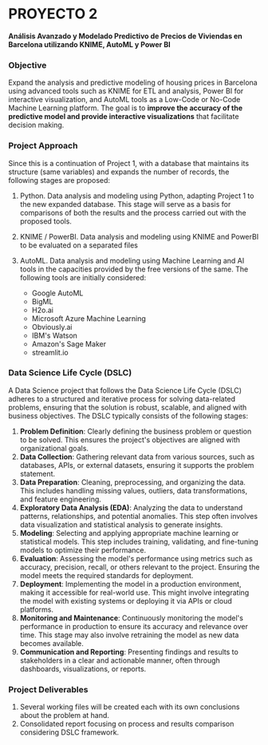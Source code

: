 # PROYECTO 2
**Análisis Avanzado y Modelado Predictivo de Precios de Viviendas en Barcelona utilizando KNIME, AutoML y Power BI**

### Objective
Expand the analysis and predictive modeling of housing prices in Barcelona using advanced tools such as KNIME for ETL and analysis, Power BI for interactive visualization, and AutoML tools as a Low-Code or No-Code Machine Learning platform. The goal is to **improve the accuracy of the predictive model and provide interactive visualizations** that facilitate decision making.

### Project Approach
Since this is a continuation of Project 1, with a database that maintains its structure (same variables) and expands the number of records, the following stages are proposed:

1. Python. Data analysis and modeling using Python, adapting Project 1 to the new expanded database. This stage will serve as a basis for comparisons of both the results and the process carried out with the proposed tools. 

2. KNIME / PowerBI. Data analysis and modeling using KNIME and PowerBI to be evaluated on a separated files

3. AutoML. Data analysis and modeling using Machine Learning and AI tools in the capacities provided by the free versions of the same. The following tools are initially considered:
	- Google AutoML
	- BigML
	- H2o.ai
	- Microsoft Azure Machine Learning
	- Obviously.ai
	- IBM's Watson
	- Amazon's Sage Maker
	- streamlit.io


### Data Science Life Cycle (DSLC)
A Data Science project that follows the Data Science Life Cycle (DSLC) adheres to a structured and iterative process for solving data-related problems, ensuring that the solution is robust, scalable, and aligned with business objectives. The DSLC typically consists of the following stages:

1. **Problem Definition**: Clearly defining the business problem or question to be solved. This ensures the project's objectives are aligned with organizational goals.
2. **Data Collection**: Gathering relevant data from various sources, such as databases, APIs, or external datasets, ensuring it supports the problem statement.
3. **Data Preparation**: Cleaning, preprocessing, and organizing the data. This includes handling missing values, outliers, data transformations, and feature engineering.
4. **Exploratory Data Analysis (EDA)**: Analyzing the data to understand patterns, relationships, and potential anomalies. This step often involves data visualization and statistical analysis to generate insights.
5. **Modeling**: Selecting and applying appropriate machine learning or statistical models. This step includes training, validating, and fine-tuning models to optimize their performance.
6. **Evaluation**: Assessing the model's performance using metrics such as accuracy, precision, recall, or others relevant to the project. Ensuring the model meets the required standards for deployment.
7. **Deployment**: Implementing the model in a production environment, making it accessible for real-world use. This might involve integrating the model with existing systems or deploying it via APIs or cloud platforms.
8. **Monitoring and Maintenance**: Continuously monitoring the model's performance in production to ensure its accuracy and relevance over time. This stage may also involve retraining the model as new data becomes available.
9. **Communication and Reporting**: Presenting findings and results to stakeholders in a clear and actionable manner, often through dashboards, visualizations, or reports.

### Project Deliverables
1. Several working files will be created each with its own conclusions about the problem at hand.
2. Consolidated report focusing on process and results comparison considering DSLC framework.
	



